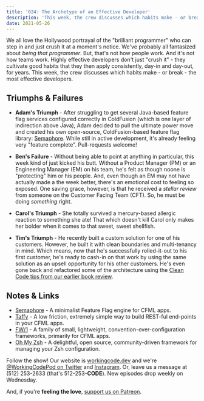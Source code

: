 ```yaml
---
title: '024: The Archetype of an Effective Developer'
description: 'This week, the crew discusses which habits make - or break - the most effective developers.'
date: 2021-05-26
---
```


<script async defer onload="redcircleIframe();" src="https://api.podcache.net/embedded-player/sh/30227421-bc27-45c2-bfb4-861def7dd4cc/ep/28483d22-4bdf-4d66-9fd0-44ef0f298714"></script><div class="redcirclePlayer-28483d22-4bdf-4d66-9fd0-44ef0f298714"></div>

We all love the Hollywood portrayal of the "brilliant programmer" who can step in and just crush it at a moment's notice. We've probably all fantasized about _being that programmer_. But, that's not how people work. And it's not how teams work. Highly effective developers don't just "crush it" - they cultivate good habits that they then apply consistently, day-in and day-out, for years. This week, the crew discusses which habits make - or break - the most effective developers.

## Triumphs &amp; Failures

* **Adam's Triumph** - After struggling to get several Java-based feature flag services configured correctly in ColdFusion (which is one layer of indirection above Java), Adam decided to pull the ultimate power move and created his own open-source, ColdFusion-based feature flag library: [Semaphore][semaphore]. While still in active development, it's already feeling very "feature complete". Pull-requests welcome!

* **Ben's Failure** - Without being able to point at anything in particular, this week kind of just kicked his butt. Without a Product Manager (PM) or an Engineering Manager (EM) on his team, he's felt as though noone is "protecting" him or his people. And, even though an EM may not have actually made a the week better, there's an emotional cost to feeling so exposed. One saving grace, however, is that he received a _stellar review_ from someone on the Customer Facing Team (CFT). So, he must be doing _something_ right.

* **Carol's Triumph** - She totally survived a mercury-based allergic reaction to something she ate! That which doesn't kill Carol only makes her bolder when it comes to that sweet, sweet shellfish.

* **Tim's Triumph** - He recently built a custom solution for one of his customers. However, he built it with clean boundaries and multi-tenancy in mind. Which means, now that he's successfully rolled-it-out to his first customer, he's ready to cash-in on that work by using the same solution as an upsell opportunity for his other customers. He's even gone back and refactored some of the architecture using the [Clean Code tips from our earlier book review][working-code-022].

## Notes &amp; Links

* [Semaphore][semaphore] - A minimalist Feature Flag engine for CFML apps.
* [Taffy](https://github.com/atuttle/Taffy) - A low friction, extremely simple way to build REST-ful end-points in your CFML apps.
* [FW/1](http://framework-one.github.io/) - A family of small, lightweight, convention-over-configuration frameworks, primarily for CFML apps.
* [Oh My Zsh](https://ohmyz.sh/) -  A delightful, open source, community-driven framework for managing your Zsh configuration.

Follow the show! Our website is [workingcode.dev][working-code] and we're [@WorkingCodePod on Twitter][working-code-twitter] and [Instagram][working-code-instagram]. Or, leave us a message at (512) 253-2633‬ (that's 512-253-**CODE**). New episodes drop weekly on Wednesday.

And, if you're **feeling the love**, [support us on Patreon][working-code-patreon].

[semaphore]: https://adamtuttle.codes/blog/2021/introducing-semaphore/
[working-code]: https://workingcode.dev/
[working-code-022]: https://workingcode.dev/episodes/022-book-club-1-clean-code-by-uncle-bob-martin-pt1/
[working-code-instagram]: https://www.instagram.com/workingcodepod/
[working-code-patreon]: https://www.patreon.com/workingcodepod
[working-code-twitter]: https://twitter.com/WorkingCodePod
